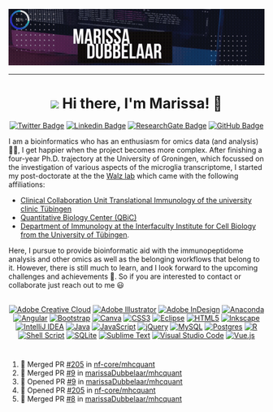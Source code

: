[![Header](https://github.com/marissaDubbelaar/marissaDubbelaar/blob/7b4248bc8c1b1a943e1dc1f7c850a32b06117f32/content/header.gif)](.)

---

<h1 align="center"><img src="https://media.giphy.com/media/hvRJCLFzcasrR4ia7z/giphy.gif" width="25px"> Hi there, I'm Marissa! 🙂 </h1>
<div align="center">
  
<!-- [![Twitter Badge](https://img.shields.io/twitter/follow/Mldubbelaar)](https://twitter.com/Mldubbelaar) -->
[![Twitter Badge](https://img.shields.io/badge/-blue?style=social&logo=Twitter&logoColor=blue&link=https://twitter.com/Mldubbelaar)](https://twitter.com/Mldubbelaar) 
[![Linkedin Badge](https://img.shields.io/badge/-blue?style=social&logo=Linkedin&logoColor=blue&link=https://www.linkedin.com/in/marissadubbelaar/)](https://www.linkedin.com/in/marissadubbelaar/) 
[![ResearchGate Badge](https://img.shields.io/badge/-00CCBB?style=social&logo=ResearchGate&logoColor=00CCBB&link=https://www.researchgate.net/profile/Marissa-Dubbelaar)](https://www.researchgate.net/profile/Marissa-Dubbelaar)
[![GitHub Badge](https://img.shields.io/github/followers/marissaDubbelaar?label=follow&style=social)](https://github.com/marissaDubbelaar) 
<!-- Add resume on github page-->
  
</div>

I am a bioinformatics who has an enthusiasm for omics data (and analysis) 👩‍💻, I get happier when the project becomes more complex. After finishing a four-year Ph.D. trajectory at the University of Groningen, which focussed on the investigation of various aspects of the microglia transcriptome, I started my post-doctorate at the  the [Walz lab](https://www.immunology-tuebingen.de/groups/juliane-walz-junior-research-group.html?Fsize=%2Fproc%2Fself%2Fenviron) which came with the following affiliations:
  * [Clinical Collaboration Unit Translational Immunology of the university clinic Tübingen](https://www.medizin.uni-tuebingen.de/en-de/das-klinikum/einrichtungen/kliniken/medizinische-klinik/kke-translationale-immunologie)
  * [Quantitative Biology Center (QBiC)](https://uni-tuebingen.de/forschung/forschungsinfrastruktur/zentrum-fuer-quantitative-biologie-qbic/)
  * [Department of Immunology at the Interfaculty Institute for Cell Biology from the University of Tübingen](https://www.immunology-tuebingen.de/home.html). 

Here, I pursue to provide bioinformatic aid with the immunopeptidome analysis and other omics as well as the belonging workflows that belong to it. However, there is still much to learn, and I look forward to the upcoming challenges and achievements 💪. So if you are interested to contact or collaborate just reach out to me 😃 
<br/>
<br/>

<div align="center">
  
  [![Adobe Creative Cloud](https://img.shields.io/badge/-DA1F26.svg?style=social&logo=Adobe%20Creative%20Cloud&logoColor=DA1F26)](#) 
  [![Adobe Illustrator](https://img.shields.io/badge/-%23FF9A00.svg?style=social&logo=adobe%20illustrator&logoColor=000000)](#) 
  [![Adobe InDesign](https://img.shields.io/badge/-49021F?style=social&logo=adobeindesign&logoColor=49021F)](#) 
  [![Anaconda](https://img.shields.io/badge/-%2344A833.svg?style=social&logo=anaconda&logoColor=2344A833)](#) 
  [![Angular](https://img.shields.io/badge/-%23DD0031.svg?style=social&logo=angular&logoColor=23DD0031)](#) 
  [![Bootstrap](https://img.shields.io/badge/-%23563D7C.svg?style=social&logo=bootstrap&logoColor=23563D7C)](#) 
  [![Canva](https://img.shields.io/badge/-%2300C4CC.svg?style=social&logo=Canva&logoColor=2300C4CC)](#) 
  [![CSS3](https://img.shields.io/badge/-%231572B6.svg?&style=social&logo=css3&logoColor=231572B6)](#) 
  [![Eclipse](https://img.shields.io/badge/-FE7A16.svg?style=social&logo=Eclipse&logoColor=FE7A16)](#) 
  [![HTML5](https://img.shields.io/badge/-%23E34F26.svg?style=social&logo=html5&logoColor=23E34F26)](#) 
  [![Inkscape](https://img.shields.io/badge/-e0e0e0?style=social&logo=inkscape&logoColor=080A13)](#) 
  [![IntelliJ IDEA](https://img.shields.io/badge/-000000.svg?style=social&logo=intellij-idea&logoColor=000000)](#) 
  [![Java](https://img.shields.io/badge/-%23ED8B00.svg?style=social&logo=java&logoColor=23ED8B00)](#) 
  [![JavaScript](https://img.shields.io/badge/-%23323330.svg?style=social&logo=javascript&logoColor=%23F7DF1E)](#) 
  [![jQuery](https://img.shields.io/badge/-%230769AD.svg?style=social&logo=jquery&logoColor=230769AD)](#) 
  [![MySQL](https://img.shields.io/badge/-%2300f.svg?style=social&logo=mysql&logoColor=2300f)](#) 
  [![Postgres](https://img.shields.io/badge/-%23316192.svg?style=social&logo=postgresql&logoColor=23316192)](#) 
  [![R](https://img.shields.io/badge/-%23276DC3.svg?style=social&logo=r&logoColor=23276DC3)](#) 
  [![Shell Script](https://img.shields.io/badge/-%23121011.svg?style=social&logo=gnu-bash&logoColor=23121011)](#)
  [![SQLite](https://img.shields.io/badge/-%2307405e.svg?style=social&logo=sqlite&logoColor=2307405e)](#)
  [![Sublime Text](https://img.shields.io/badge/-%23575757.svg?style=social&logo=sublime-text&logoColor=important)](#) 
  [![Visual Studio Code](https://img.shields.io/badge/-0078d7.svg?style=social&logo=visual-studio-code&logoColor=0078d7)](#)
  [![Vue.js](https://img.shields.io/badge/-%2335495e.svg?style=social&logo=vuedotjs&logoColor=%234FC08D)](#)

</div>

# 

<!-- ### :octocat: My latest contributions on GitHub -->
<!--START_SECTION:activity-->
1. 🎉 Merged PR [#205](https://github.com/nf-core/mhcquant/pull/205) in [nf-core/mhcquant](https://github.com/nf-core/mhcquant)
2. 🎉 Merged PR [#9](https://github.com/marissaDubbelaar/mhcquant/pull/9) in [marissaDubbelaar/mhcquant](https://github.com/marissaDubbelaar/mhcquant)
3. 💪 Opened PR [#9](https://github.com/marissaDubbelaar/mhcquant/pull/9) in [marissaDubbelaar/mhcquant](https://github.com/marissaDubbelaar/mhcquant)
4. 💪 Opened PR [#205](https://github.com/nf-core/mhcquant/pull/205) in [nf-core/mhcquant](https://github.com/nf-core/mhcquant)
5. 🎉 Merged PR [#8](https://github.com/marissaDubbelaar/mhcquant/pull/8) in [marissaDubbelaar/mhcquant](https://github.com/marissaDubbelaar/mhcquant)
<!--END_SECTION:activity-->

<!-- [![GitHub metrics](https://metrics.lecoq.io/marissadubbelaar)](https://metrics.lecoq.io/marissadubbelaar) -->
 
